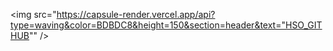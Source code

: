 <img src="https://capsule-render.vercel.app/api?type=waving&color=BDBDC8&height=150&section=header&text="HSO_GITHUB"" />
